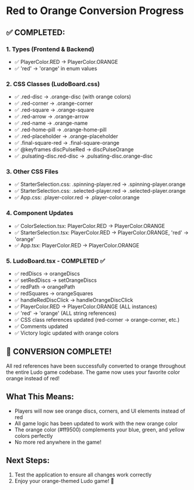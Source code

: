 # Red to Orange Conversion Progress

## ✅ COMPLETED:

### 1. Types (Frontend & Backend)
- ✅ PlayerColor.RED → PlayerColor.ORANGE
- ✅ 'red' → 'orange' in enum values

### 2. CSS Classes (LudoBoard.css)
- ✅ .red-disc → .orange-disc (with orange colors)
- ✅ .red-corner → .orange-corner
- ✅ .red-square → .orange-square
- ✅ .red-arrow → .orange-arrow
- ✅ .red-name → .orange-name
- ✅ .red-home-pill → .orange-home-pill
- ✅ .red-placeholder → .orange-placeholder
- ✅ .final-square-red → .final-square-orange
- ✅ @keyframes discPulseRed → discPulseOrange
- ✅ .pulsating-disc.red-disc → .pulsating-disc.orange-disc

### 3. Other CSS Files
- ✅ StarterSelection.css: .spinning-player.red → .spinning-player.orange
- ✅ StarterSelection.css: .selected-player.red → .selected-player.orange
- ✅ App.css: .player-color.red → .player-color.orange

### 4. Component Updates
- ✅ ColorSelection.tsx: PlayerColor.RED → PlayerColor.ORANGE
- ✅ StarterSelection.tsx: PlayerColor.RED → PlayerColor.ORANGE, 'red' → 'orange'
- ✅ App.tsx: PlayerColor.RED → PlayerColor.ORANGE

### 5. LudoBoard.tsx - COMPLETED ✅
- ✅ redDiscs → orangeDiscs
- ✅ setRedDiscs → setOrangeDiscs
- ✅ redPath → orangePath
- ✅ redSquares → orangeSquares
- ✅ handleRedDiscClick → handleOrangeDiscClick
- ✅ PlayerColor.RED → PlayerColor.ORANGE (ALL instances)
- ✅ 'red' → 'orange' (ALL string references)
- ✅ CSS class references updated (red-corner → orange-corner, etc.)
- ✅ Comments updated
- ✅ Victory logic updated with orange colors

## 🎉 CONVERSION COMPLETE!

All red references have been successfully converted to orange throughout the entire Ludo game codebase. The game now uses your favorite color orange instead of red!

## What This Means:
- Players will now see orange discs, corners, and UI elements instead of red
- All game logic has been updated to work with the new orange color
- The orange color (#ff9500) complements your blue, green, and yellow colors perfectly
- No more red anywhere in the game!

## Next Steps:
1. Test the application to ensure all changes work correctly
2. Enjoy your orange-themed Ludo game! 🧡

